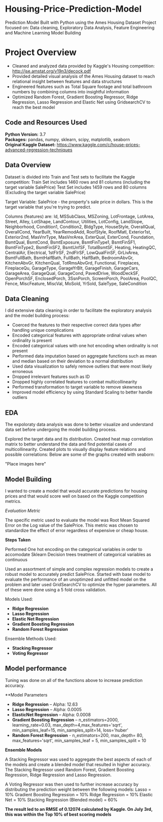 # Housing-Price-Prediction-Model
Prediction Model Built with Python using the Ames Housing Dataset
Project focused on: Data cleaning, Exploratory Data Analysis, Feature Engineering and Machine Learning Model Building

# Project Overview 
* Cleaned and analyzed data provided by Kaggle's Housing competition: http://jse.amstat.org/v19n3/decock.pdf
* Provided detailed visual analysis of the Ames Housing dataset to reach relational insight between features and data structures
* Engineered features such as Total Square footage and total bathroom numbers by combining columns into insightful information 
* Optimized Random Forest, Gradient Boosting Regressor, Ridge Regression, Lasso Regression and Elastic Net using GridsearchCV to reach the best model
 

## Code and Resources Used 
**Python Version:** 3.7  
**Packages:** pandas, numpy, sklearn, scipy, matplotlib, seaborn  
**Original Kaggle Dataset:** https://www.kaggle.com/c/house-prices-advanced-regression-techniques

## Data Overview
Dataset is divided into Train and Test sets to facilitate the Kaggle competition:
Train Set includes 1460 rows and 81 columns (including the target variable SalePrice)
Test Set includes 1459 rows and 80 columns (Excluding the target variable SalePrice)

Target Variable: 
SalePrice - the property's sale price in dollars. This is the target variable that you're trying to predict.

Columns (features) are:
Id, MSSubClass, MSZoning, LotFrontage, LotArea, Street, Alley, LotShape, LandContour, Utilities, LotConfig, LandSlope, Neighborhood, Condition1, Condition2, BldgType, HouseStyle, OverallQual, OverallCond, YearBuilt, YearRemodAdd, RoofStyle, RoofMatl, Exterior1st, Exterior2nd, MasVnrType, MasVnrArea, ExterQual, ExterCond, Foundation, BsmtQual, BsmtCond, BsmtExposure, BsmtFinType1, BsmtFinSF1, BsmtFinType2, BsmtFinSF2, BsmtUnfSF, TotalBsmtSF, Heating, HeatingQC, CentralAir, Electrical, 1stFlrSF, 2ndFlrSF, LowQualFinSF, GrLivArea, BsmtFullBath, BsmtHalfBath, FullBath, HalfBath, BedroomAbvGr, KitchenAbvGr, KitchenQual, TotRmsAbvGrd, Functional, Fireplaces, FireplaceQu, GarageType, GarageYrBlt, GarageFinish, GarageCars, GarageArea, GarageQual, GarageCond, PavedDrive, WoodDeckSF, OpenPorchSF, EnclosedPorch, 3SsnPorch, ScreenPorch, PoolArea, PoolQC, Fence, MiscFeature, MiscVal, MoSold, YrSold, SaleType, SaleCondition

## Data Cleaning
I did extensive data cleaning in order to facilitate the exploratory analysis and the model building process:

*	Coerced the features to their respective correct data types after handling unique complications
* Encoded categorical features with appropriate ordinal values when ordinality is present
* Encoded categorical values with one hot encoding when ordinality is not present
*	Performed data imputation based on aggregate functions such as mean and median based on their deviation to a normal distribution
* Used data visualization to safely remove outliers that were most likely erroneous 
*	Dropped irrelevant features such as ID
* Dropped highly correlated features to combat multicollinearity
*	Performed transformation to target variable to remove skewness 
*	Improved model efficiency by using Standard Scaling to better handle outliers

## EDA
The expoloraty data analysis was done to better visualize and understand data set before undergoing the model building process.

Explored the target data and its distribution. Created heat map correlation matrix to better understand the data and find potential cases of multicollinearity. Created plots to visually display feature relations and possible correlations:
Below are some of the graphs created with seaborn:

"Place images here"



## Model Building 
I wanted to create a model that would accurate predictions for housing prices and that would score well on based on the Kaggle competition metrics.

*Evaluation Metric*

The specific metric used to evaluate the model was Root Mean Squared Error on the Log value of the SalePrice.
This metric was chosen to standardize the effect of error regardless of expensive or cheap house.

**Steps Taken**

Performed One hot encoding on the categorical variables in order to accomodate Sklearn Decision trees treatment of categorical variables as continuous

Used an assortment of simple and complex regression models to create a robust model to accurately predict SalePrice.
Started with base model to evaluate the performance of an unoptimzed and unfitted model on the problem and later used GridSearchCV to optimize the hyper parameters.
All of these were done using a 5 fold cross validation.

Models Used:
* **Ridge Regression**
* **Lasso Regression**
* **Elastic Net Regression**
* **Gradient Boosting Regression**
* **Random Forest Regression**

Ensemble Methods Used:
* **Stacking Regressor**
* **Voting Regressor**


## Model performance
Tuning was done on all of the functions above to increase prediction accuracy.


**Model Parameters

*	**Ridge Regression** – Alpha: 12.63 
*	**Lasso Regression** – Alpha: 0.0005 
*	**ElasticNet Regression** – Alpha: 0.0008
*	**Gradient Boosting Regression** – n_estimators=2000, learning_rate=0.03, max_depth=4,max_features='sqrt', min_samples_leaf=15, min_samples_split=14, loss='huber'
* **Random Forest Regression** - n_estimators=200, max_depth= 80, max_features='sqrt', min_samples_leaf = 5, min_samples_split = 10

**Ensemble Models**

A Stacking Regressor was used to aggregate the best aspects of each of the models and create a blended model that resulted in higher accuracy.
The Stacking Regressor used Random Forest, Gradient Boosting Regression, Ridge Regression and Lasso Regression.

A Voting Regressor was then used to further increase accuracy by distributing the prediction weight between the following models:
Lasso = 10%
Gradient Boosting Regression = 10%
Ridge Regression = 10%
Elastic Net = 10%
Stacking Regression (Blended model) = 60%


**The result led to an RMSE of 0.12074 calculated by Kaggle. On July 3rd, this was within the Top 10% of best scoring models**


